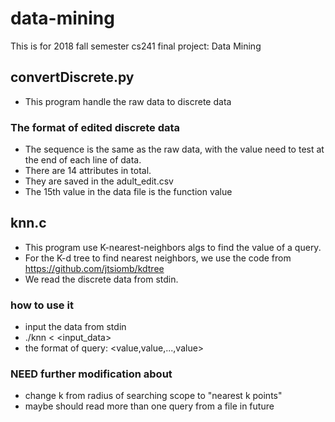 # data-mining
This is  for 2018 fall semester cs241 final project: Data Mining

## convertDiscrete.py
- This program handle the raw data to discrete data
### The format of edited discrete data
- The sequence is the same as the raw data, with the value need to test at the end of each line of data.
- There are 14 attributes in total.
- They are saved in the adult_edit.csv
- The 15th value in the data file is the function value
## knn.c
- This program use K-nearest-neighbors algs to find the value of a query.
- For the K-d tree to find nearest neighbors, we use the code from https://github.com/jtsiomb/kdtree
- We read the discrete data from stdin.
### how to use it
-  input the data from stdin
- ./knn <the total number of data> <query> <nearest k value> < <input_data>
- the format of query: <value,value,...,value>
### NEED further modification about
- change k from radius of searching scope to "nearest k points"
- maybe should read more than one query from a file in future
